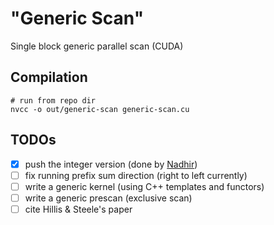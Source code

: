 # "Generic Scan"
Single block generic parallel scan (CUDA)

## Compilation

    # run from repo dir
    nvcc -o out/generic-scan generic-scan.cu

## TODOs
- [x] push the integer version (done by [Nadhir](https://github.com/nzingo))
- [ ] fix running prefix sum direction (right to left currently)
- [ ] write a generic kernel (using C++ templates and functors)
- [ ] write a generic prescan (exclusive scan)
- [ ] cite Hillis & Steele's paper
